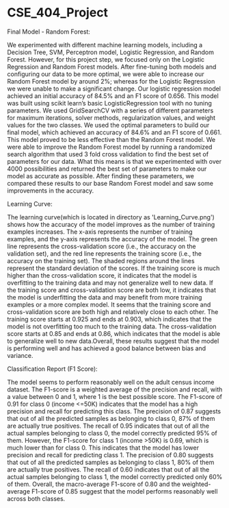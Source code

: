 # CSE_404_Project

Final Model - Random Forest:

We experimented with different machine learning models, including a Decision Tree, SVM, Perceptron model, Logistic Regression, and Random Forest. However, for this project step, we focused only on the Logistic Regression and Random Forest models. After fine-tuning both models and configuring our data to be more optimal, we were able to increase our Random Forest model by around 2%; whereas for the Logistic Regression we were unable to make a significant change. 
Our logistic regression model achieved an initial accuracy of 84.5% and an F1 score of 0.656. This model was built using scikit learn’s basic LogisticRegression tool with no tuning parameters. We used GridSearchCV with a series of different parameters for maximum iterations, solver methods, regularization values, and weight values for the two classes. We used the optimal parameters to build our final model, which achieved an accuracy of 84.6% and an F1 score of 0.661. This model proved to be less effective than the Random Forest model.
We were able to improve the Random Forest model by running a randomized search algorithm that used 3 fold cross validation to find the best set of parameters for our data. What this means is that we experimented with over 4000 possibilities and returned the best set of parameters to make our model as accurate as possible. After finding these parameters, we compared these results to our base Random Forest model and saw some improvements in the accuracy. 


Learning Curve:

The learning curve(which is located in directory as 'Learning_Curve.png') shows how the accuracy of the model improves as the number of training examples increases. The x-axis represents the number of training examples, and the y-axis represents the accuracy of the model. The green line represents the cross-validation score (i.e., the accuracy on the validation set), and the red line represents the training score (i.e., the accuracy on the training set). The shaded regions around the lines represent the standard deviation of the scores.
If the training score is much higher than the cross-validation score, it indicates that the model is overfitting to the training data and may not generalize well to new data. If the training score and cross-validation score are both low, it indicates that the model is underfitting the data and may benefit from more training examples or a more complex model.
It seems that the training score and cross-validation score are both high and relatively close to each other. The training score starts at 0.925 and ends at 0.903, which indicates that the model is not overfitting too much to the training data. The cross-validation score starts at 0.85 and ends at 0.86, which indicates that the model is able to generalize well to new data.Overall, these results suggest that the model is performing well and has achieved a good balance between bias and variance.



Classification Report (F1 Score):

The model seems to perform reasonably well on the adult census income dataset. The F1-score is a weighted average of the precision and recall, with a value between 0 and 1, where 1 is the best possible score.
The F1-score of 0.91 for class 0 (income <=50K) indicates that the model has a high precision and recall for predicting this class. The precision of 0.87 suggests that out of all the predicted samples as belonging to class 0, 87% of them are actually true positives. The recall of 0.95 indicates that out of all the actual samples belonging to class 0, the model correctly predicted 95% of them.
However, the F1-score for class 1 (income >50K) is 0.69, which is much lower than for class 0. This indicates that the model has lower precision and recall for predicting class 1. The precision of 0.80 suggests that out of all the predicted samples as belonging to class 1, 80% of them are actually true positives. The recall of 0.60 indicates that out of all the actual samples belonging to class 1, the model correctly predicted only 60% of them.
Overall, the macro-average F1-score of 0.80 and the weighted-average F1-score of 0.85 suggest that the model performs reasonably well across both classes. 
